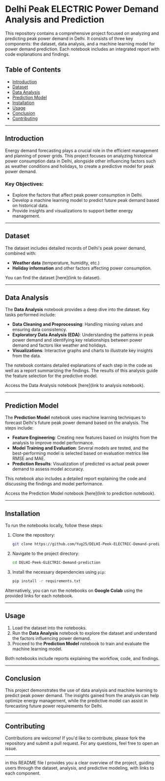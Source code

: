 

# Delhi Peak ELECTRIC Power Demand Analysis and Prediction

This repository contains a comprehensive project focused on analyzing and predicting peak power demand in Delhi. It consists of three key components: the dataset, data analysis, and a machine learning model for power demand prediction. Each notebook includes an integrated report with code explanations and findings.

## Table of Contents
- [Introduction](#introduction)
- [Dataset](#dataset)
- [Data Analysis](#data-analysis)
- [Prediction Model](#prediction-model)
- [Installation](#installation)
- [Usage](#usage)
- [Conclusion](#conclusion)
- [Contributing](#contributing)

---

## Introduction

Energy demand forecasting plays a crucial role in the efficient management and planning of power grids. This project focuses on analyzing historical power consumption data in Delhi, alongside other influencing factors such as weather conditions and holidays, to create a predictive model for peak power demand.

### Key Objectives:
- Explore the factors that affect peak power consumption in Delhi.
- Develop a machine learning model to predict future peak demand based on historical data.
- Provide insights and visualizations to support better energy management.

---

## Dataset

The dataset includes detailed records of Delhi's peak power demand, combined with:
- **Weather data** (temperature, humidity, etc.)
- **Holiday information** and other factors affecting power consumption.

You can find the dataset [here](link to dataset).

---

## Data Analysis

The **Data Analysis** notebook provides a deep dive into the dataset. Key tasks performed include:
- **Data Cleaning and Preprocessing**: Handling missing values and ensuring data consistency.
- **Exploratory Data Analysis (EDA)**: Understanding the patterns in peak power demand and identifying key relationships between power demand and factors like weather and holidays.
- **Visualizations**: Interactive graphs and charts to illustrate key insights from the data.

The notebook contains detailed explanations of each step in the code as well as a report summarizing the findings. The results of this analysis guide the feature selection for the predictive model.

Access the Data Analysis notebook [here](link to analysis notebook).

---

## Prediction Model

The **Prediction Model** notebook uses machine learning techniques to forecast Delhi's future peak power demand based on the analysis. The steps include:
- **Feature Engineering**: Creating new features based on insights from the analysis to improve model performance.
- **Model Training and Evaluation**: Several models are tested, and the best-performing model is selected based on evaluation metrics like RMSE and MAE.
- **Prediction Results**: Visualization of predicted vs actual peak power demand to assess model accuracy.

This notebook also includes a detailed report explaining the code and discussing the findings and model performance.

Access the Prediction Model notebook [here](link to prediction notebook).

---

## Installation

To run the notebooks locally, follow these steps:

1. Clone the repository:
    ```bash
    git clone https://github.com/Yug25/DELHI-Peek-ELECTRIC-Demand-prediction/tree/main
    ```
2. Navigate to the project directory:
    ```bash
    cd DELHI-Peek-ELECTRIC-Demand-prediction
    ```
3. Install the necessary dependencies using `pip`:
    ```bash
    pip install -r requirements.txt
    ```

Alternatively, you can run the notebooks on **Google Colab** using the provided links for each notebook.

---

## Usage

1. Load the dataset into the notebooks.
2. Run the **Data Analysis** notebook to explore the dataset and understand the factors influencing power demand.
3. Proceed to the **Prediction Model** notebook to train and evaluate the machine learning model.

Both notebooks include reports explaining the workflow, code, and findings.

---

## Conclusion

This project demonstrates the use of data analysis and machine learning to predict peak power demand. The insights gained from the analysis can help optimize energy management, while the predictive model can assist in forecasting future power requirements for Delhi.

---

## Contributing

Contributions are welcome! If you'd like to contribute, please fork the repository and submit a pull request. For any questions, feel free to open an issue.



---

in this README file I  provides you  a clear overview of the project, guiding users through the dataset, analysis, and predictive modeling, with links to each component.

